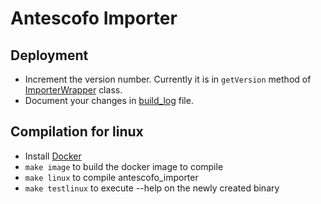 # Antescofo Importer

## Deployment

- Increment the version number. Currently it is in `getVersion` method of [ImporterWrapper](ImporterWrapper.cpp) class.
- Document your changes in [build_log](build_log.txt) file.

## Compilation for linux

* Install [Docker](https://download.docker.com/mac/stable/Docker.dmg)
* `make image` to build the docker image to compile
* `make linux` to compile antescofo_importer
* `make testlinux` to execute --help on the newly created binary